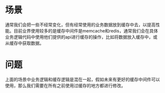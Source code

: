 # 场景
通常我们会把一些不经常变化，但有经常使用的业务数据放到缓存中去，以提高性能。目前业界使用较多的是缓存中间件是memcache和redis，通常我们会在具体业务逻辑代码中使用他们提供的api进行缓存的操作，比如将数据放入缓存中，或从缓存中获取数据。

# 问题
上面的场景中业务逻辑和缓存逻辑是混在一起，假如未来有更好的缓存中间件可以使用，那么我们需要在所有之前使用过缓存的地方都进行修改。
